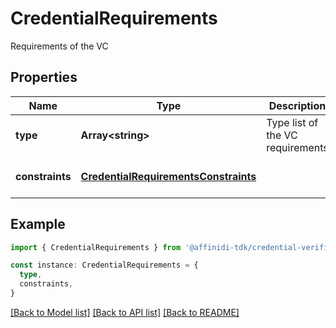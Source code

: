 # CredentialRequirements

Requirements of the VC

## Properties

| Name            | Type                                                                          | Description                      | Notes                             |
| --------------- | ----------------------------------------------------------------------------- | -------------------------------- | --------------------------------- |
| **type**        | **Array&lt;string&gt;**                                                       | Type list of the VC requirements | [default to undefined]            |
| **constraints** | [**CredentialRequirementsConstraints**](CredentialRequirementsConstraints.md) |                                  | [optional] [default to undefined] |

## Example

```typescript
import { CredentialRequirements } from '@affinidi-tdk/credential-verification-client'

const instance: CredentialRequirements = {
  type,
  constraints,
}
```

[[Back to Model list]](../README.md#documentation-for-models) [[Back to API list]](../README.md#documentation-for-api-endpoints) [[Back to README]](../README.md)
